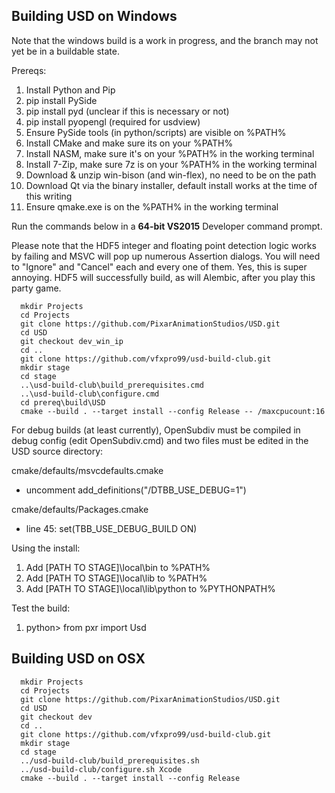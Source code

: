 
Building USD on Windows
-----------------------
Note that the windows build is a work in progress, and the
branch may not yet be in a buildable state.

Prereqs:
 1. Install Python and Pip
 1. pip install PySide
 1. pip install pyd (unclear if this is necessary or not)
 1. pip install pyopengl (required for usdview)
 1. Ensure PySide tools (in python/scripts) are visible on %PATH%
 1. Install CMake and make sure its on your %PATH%
 1. Install NASM, make sure it's on your %PATH% in the working terminal
 1. Install 7-Zip, make sure 7z is on your %PATH% in the working terminal
 1. Download & unzip win-bison (and win-flex), no need to be on the path
 1. Download Qt via the binary installer, default install works at the time of this writing
 1. Ensure qmake.exe is on the %PATH% in the working terminal

Run the commands below in a **64-bit VS2015** Developer command prompt.

Please note that the HDF5 integer and floating point detection logic works
by failing and MSVC will pop up numerous Assertion dialogs. You will need
to "Ignore" and "Cancel" each and every one of them. Yes, this is super annoying.
HDF5 will successfully build, as will Alembic, after you play this party game.


```
  mkdir Projects
  cd Projects
  git clone https://github.com/PixarAnimationStudios/USD.git
  cd USD
  git checkout dev_win_ip
  cd ..
  git clone https://github.com/vfxpro99/usd-build-club.git
  mkdir stage
  cd stage
  ..\usd-build-club\build_prerequisites.cmd
  ..\usd-build-club\configure.cmd
  cd prereq\build\USD
  cmake --build . --target install --config Release -- /maxcpucount:16
```

For debug builds (at least currently), OpenSubdiv must be compiled in debug config (edit OpenSubdiv.cmd) and two files must be edited in the USD source directory:

cmake/defaults/msvcdefaults.cmake
  - uncomment add_definitions("/DTBB_USE_DEBUG=1")

cmake/defaults/Packages.cmake
  - line 45: set(TBB_USE_DEBUG_BUILD ON)

Using the install:
 1. Add [PATH TO STAGE]\local\bin to %PATH%
 1. Add [PATH TO STAGE]\local\lib to %PATH%
 1. Add [PATH TO STAGE]\local\lib\python to %PYTHONPATH%

Test the build:
 1. python> from pxr import Usd

Building USD on OSX
-------------------

```
  mkdir Projects
  cd Projects
  git clone https://github.com/PixarAnimationStudios/USD.git
  cd USD
  git checkout dev
  cd ..
  git clone https://github.com/vfxpro99/usd-build-club.git
  mkdir stage
  cd stage
  ../usd-build-club/build_prerequisites.sh
  ../usd-build-club/configure.sh Xcode
  cmake --build . --target install --config Release
```

